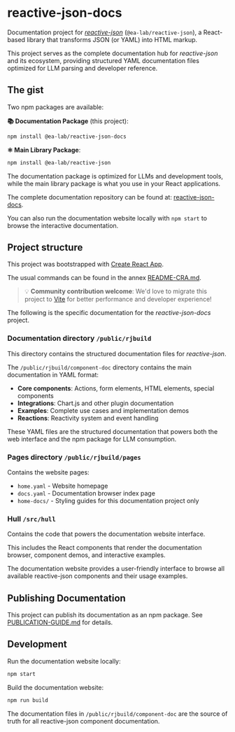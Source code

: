 # reactive-json-docs

Documentation project for *[reactive-json](https://github.com/Ealab-collab/reactive-json)* (`@ea-lab/reactive-json`),
a React-based library that transforms JSON (or YAML) into HTML markup.

This project serves as the complete documentation hub for *reactive-json* and its ecosystem,
providing structured YAML documentation files optimized for LLM parsing and developer reference.

## The gist

Two npm packages are available:

**📚 Documentation Package** (this project):
```bash
npm install @ea-lab/reactive-json-docs
```

**⚛️ Main Library Package**:
```bash
npm install @ea-lab/reactive-json
```

The documentation package is optimized for LLMs and development tools, while the main library package is what you use in your React applications.

The complete documentation repository can be found at: [reactive-json-docs](https://github.com/Ealab-collab/reactive-json-docs).

You can also run the documentation website locally with `npm start` to browse the interactive documentation.

## Project structure

This project was bootstrapped with [Create React App](https://github.com/facebook/create-react-app).

The usual commands can be found in the annex [README-CRA.md](README-CRA.md).

> 💡 **Community contribution welcome**: We'd love to migrate this project to [Vite](https://vitejs.dev) for better performance and developer experience!

The following is the specific documentation for the *reactive-json-docs* project.

### Documentation directory `/public/rjbuild`

This directory contains the structured documentation files for *reactive-json*.

The `/public/rjbuild/component-doc` directory contains the main documentation in YAML format:
- **Core components**: Actions, form elements, HTML elements, special components
- **Integrations**: Chart.js and other plugin documentation  
- **Examples**: Complete use cases and implementation demos
- **Reactions**: Reactivity system and event handling

These YAML files are the structured documentation that powers both the web interface
and the npm package for LLM consumption.

### Pages directory `/public/rjbuild/pages`

Contains the website pages:
- `home.yaml` - Website homepage
- `docs.yaml` - Documentation browser index page
- `home-docs/` - Styling guides for this documentation project only

### Hull `/src/hull`

Contains the code that powers the documentation website interface.

This includes the React components that render the documentation browser,
component demos, and interactive examples.

The documentation website provides a user-friendly interface to browse
all available reactive-json components and their usage examples.

## Publishing Documentation

This project can publish its documentation as an npm package. See [PUBLICATION-GUIDE.md](PUBLICATION-GUIDE.md) for details.

## Development

Run the documentation website locally:
```bash
npm start
```

Build the documentation website:
```bash
npm run build
```

The documentation files in `/public/rjbuild/component-doc` are the source of truth
for all reactive-json component documentation.
